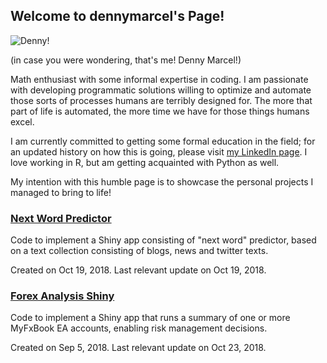 ## Welcome to dennymarcel's Page!

![Denny!](https://avatars3.githubusercontent.com/u/12802916?s=150)

(in case you were wondering, that's me! Denny Marcel!)

Math enthusiast with some informal expertise in coding. I am passionate with developing programmatic solutions willing to optimize and automate those sorts of processes humans are terribly designed for. The more that part of life is automated, the more time we have for those things humans excel. 

I am currently committed to getting some formal education in the field; for an updated history on how this is going, please visit [my LinkedIn page](https://www.linkedin.com/in/denny-seccon-7168355a/). I love working in R, but am getting acquainted with Python as well.

My intention with this humble page is to showcase the personal projects I managed to bring to life!

### [Next Word Predictor](https://dennymarcels.github.io/NextWordPredictor/)
Code to implement a Shiny app consisting of "next word" predictor, based on a text collection consisting of blogs, news and twitter texts.

Created on Oct 19, 2018. Last relevant update on Oct 19, 2018.

### [Forex Analysis Shiny](https://dennymarcels.github.io/ForexAnalysisShiny/)
Code to implement a Shiny app that runs a summary of one or more MyFxBook EA accounts, enabling risk management decisions.

Created on Sep 5, 2018. Last relevant update on Oct 23, 2018.
